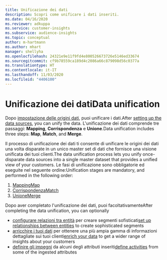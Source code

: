 ```yaml
---
title: Unificazione dei dati
description: Scopri come unificare i dati inseriti.
ms.date: 04/16/2020
ms.reviewer: adkuppa
ms.service: customer-insights
ms.subservice: audience-insights
ms.topic: conceptual
author: m-hartmann
ms.author: mhart
manager: shellyha
ms.openlocfilehash: 24321e9e11f9fd4e800526673726e5146ed33674
ms.sourcegitcommit: cf9b78559ca189d4c2086a66c879098d56c0377a
ms.translationtype: HT
ms.contentlocale: it-IT
ms.lasthandoff: 11/03/2020
ms.locfileid: "4406100"
---
```

# <a name="data-unification"></a><span data-ttu-id="577c2-103">Unificazione dei dati</span><span class="sxs-lookup"><span data-stu-id="577c2-103">Data unification</span></span>

<span data-ttu-id="577c2-104">Dopo [impostazione delle origini dati](data-sources.md), puoi unificare i dati.</span><span class="sxs-lookup"><span data-stu-id="577c2-104">After [setting up the data sources](data-sources.md), you can unify the data.</span></span> <span data-ttu-id="577c2-105">L'unificazione dei dati comprende tre passaggi: **Mapping**, **Corrispondenza** e **Unione**.</span><span class="sxs-lookup"><span data-stu-id="577c2-105">Data unification includes three steps: **Map**, **Match**, and **Merge**.</span></span>

<span data-ttu-id="577c2-106">Il processo di unificazione dei dati ti consente di unificare le origini dei dati una volta disparate in un unico master set di dati che fornisce una visione unificata dei tuoi clienti.</span><span class="sxs-lookup"><span data-stu-id="577c2-106">The data unification process lets you unify once-disparate data sources into a single master dataset that provides a unified view of your customers.</span></span> <span data-ttu-id="577c2-107">Le fasi di unificazione sono obbligatorie ed eseguite nel seguente ordine:</span><span class="sxs-lookup"><span data-stu-id="577c2-107">Unification stages are mandatory, and performed in the following order:</span></span>

1. [<span data-ttu-id="577c2-108">Mapping</span><span class="sxs-lookup"><span data-stu-id="577c2-108">Map</span></span>](map-entities.md)
2. [<span data-ttu-id="577c2-109">Corrispondenza</span><span class="sxs-lookup"><span data-stu-id="577c2-109">Match</span></span>](match-entities.md)
3. [<span data-ttu-id="577c2-110">Unione</span><span class="sxs-lookup"><span data-stu-id="577c2-110">Merge</span></span>](merge-entities.md)

<span data-ttu-id="577c2-111">Dopo aver completato l'unificazione dei dati, puoi facoltativamente</span><span class="sxs-lookup"><span data-stu-id="577c2-111">After completing the data unification, you can optionally</span></span>

- <span data-ttu-id="577c2-112">[configurare relazioni tra entità](relationships.md) per creare segmenti sofisticati</span><span class="sxs-lookup"><span data-stu-id="577c2-112">[set up relationships between entities](relationships.md) to create sophisticated segments</span></span>
- <span data-ttu-id="577c2-113">[arricchire i tuoi dati](enrichment-hub.md) per ottenere una più ampia gamma di informazioni dettagliate sui tuoi clienti</span><span class="sxs-lookup"><span data-stu-id="577c2-113">[enrich your data](enrichment-hub.md) to get a wider range of insights about your customers</span></span>
- <span data-ttu-id="577c2-114">[definire gli impegni](activities.md) da alcuni degli attributi inseriti</span><span class="sxs-lookup"><span data-stu-id="577c2-114">[define activities](activities.md) from some of the ingested attributes</span></span>
